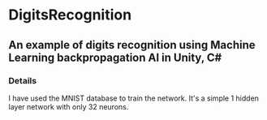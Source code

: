 # DigitsRecognition
## An example of digits recognition using Machine Learning backpropagation AI in Unity, C#

### Details
I have used the MNIST database to train the network. It's a simple 1 hidden layer network with only 32 neurons.
